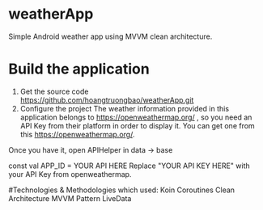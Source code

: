 # weatherApp
Simple Android weather app using MVVM clean architecture.
# Build the application
1. Get the source code https://github.com/hoangtruongbao/weatherApp.git
2. Configure the project
   The weather information provided in this application belongs to  https://openweathermap.org/
, so you need an API Key from their platform in order to display it. You can get one from this  https://openweathermap.org/.

Once you have it, open APIHelper in data -> base

const val APP_ID = YOUR API HERE
Replace "YOUR API KEY HERE" with your API Key from openweathermap.

#Technologies & Methodologies which used:
Koin
Coroutines
Clean Architecture
MVVM Pattern
LiveData
